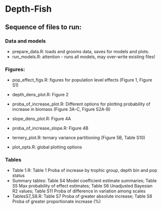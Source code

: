 # Depth-Fish
## Sequence of files to run:

 ### Data and models 
 - prepare_data.R: loads and grooms data, saves for models and plots.
 - run_models.R: attention - runs all models, may over-write existing files!
 
 ### Figures:
 - pop_effect_figs.R: figures for population level effects (Figure 1, Figure S1)
 - depth_dens_plot.R: Figure 2
 - proba_of_increase_plot.R: Different options for plotting probability of increase in biomass (Figure 3A-C, Figure S2A-B)
 - slope_dens_plot.R: Figure 4A 
 - proba_of_increase_slope.R: Figure 4B
 - ternery_plot.R: ternary variance partitioning (Figure 5B, Table S10)
 
 - plot_opts.R: global plotting options
 
 ### Tables
 
 - Table 1.R: Table 1 Proba of increase by trophic group, depth bin and pop status
 - Summary tables: Table S4 Model coefficient estimate summaries; Table S5 Max probability of effect estimates; Table S6 Unadjusted Bayesian R2 values; Table S11 Proba of difference in variation among scales
 - TablesS7_S8.R: Table S7 Proba of greater absolute increase; Table S8 Proba of greater proportionate increase (%)
